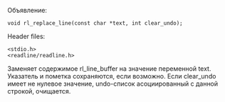 Объявление:

    void rl_replace_line(const char *text, int clear_undo);

Header files:

    <stdio.h>
    <readline/readline.h>

Заменяет содержимое rl_line_buffer на значение переменной text. Указатель и пометка сохраняются, если возможно. Если clear_undo имеет не нулевое значение, undo-список асоциированный с данной строкой, очищается.